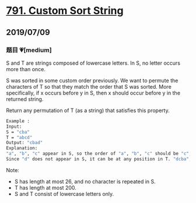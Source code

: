# [791. Custom Sort String](https://leetcode.com/problems/custom-sort-string/)

## 2019/07/09

### 题目 💗[medium]

S and T are strings composed of lowercase letters. In S, no letter occurs more than once.

S was sorted in some custom order previously. We want to permute the characters of T so that they match the order that S was sorted. More specifically, if x occurs before y in S, then x should occur before y in the returned string.

Return any permutation of T (as a string) that satisfies this property.

```bash
Example :
Input:
S = "cba"
T = "abcd"
Output: "cbad"
Explanation:
"a", "b", "c" appear in S, so the order of "a", "b", "c" should be "c", "b", and "a".
Since "d" does not appear in S, it can be at any position in T. "dcba", "cdba", "cbda" are also valid outputs.
```

Note:

- S has length at most 26, and no character is repeated in S.
- T has length at most 200.
- S and T consist of lowercase letters only.
